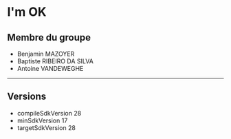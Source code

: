 # I'm OK

 ## Membre du groupe

 * Benjamin MAZOYER
 * Baptiste RIBEIRO DA SILVA
 * Antoine VANDEWEGHE

-----------------

 ## Versions

 * compileSdkVersion 28
 * minSdkVersion 17
 * targetSdkVersion 28
